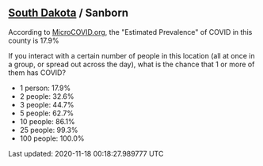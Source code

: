 
## [South Dakota](/united-states/south-dakota) / Sanborn

According to [MicroCOVID.org](http://microcovid.org),
the "Estimated Prevalence" of COVID in this county is 17.9%

If you interact with a certain number of people in this location
(all at once in a group, or spread out across the day), what is the chance that
1 or more of them has COVID?

- 1 person: 17.9%
- 2 people: 32.6%
- 3 people: 44.7%
- 5 people: 62.7%
- 10 people: 86.1%
- 25 people: 99.3%
- 100 people: 100.0%

Last updated: 2020-11-18 00:18:27.989777 UTC
